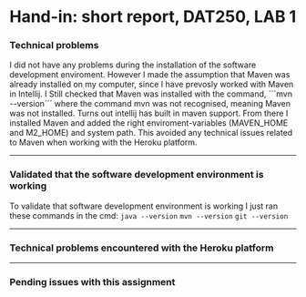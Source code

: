 <h1> Hand-in: short report, DAT250, LAB 1 </h1>




<h3> Technical problems </h3>

I did not have any problems during the installation of the software development enviroment. However I made the assumption that Maven was already installed on my computer, since I have prevosly worked with Maven in Intellij. I Still checked that Maven was installed with the command, ´´´mvn --version´´´ where the command mvn was not recognised, meaning Maven was not installed. Turns out intellij has built in maven support. From there I installed Maven and added the right enviroment-variables (MAVEN_HOME and M2_HOME) and system path. This avoided any technical issues related to Maven when working with the Heroku platform.

---

<h3> Validated that the software development environment is working </h3>

To validate that software development environment is working I just ran these commands in the cmd:
```java --version```
```mvn --version```
```git --version```

---

<h3> Technical problems encountered with the Heroku platform </h3>

---

<h3>  Pending issues with this assignment  </h3>
